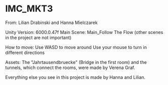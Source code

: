 # IMC_MKT3
From: Lilian Drabinski and Hanna Mielczarek

Unity Version: 6000.0.47f
Main Scene: Main_Follow The Flow
(other scenes in the project are not important)

How to move:
Use WASD to move around
Use your mouse to turn in different directions

Assets:
The "Jahrtausendbruecke" (Bridge in the first room) and the tunnels, which connect the rooms, were made by Verena Graf.

Everything else you see in this project is made by Hanna and Lilian.

